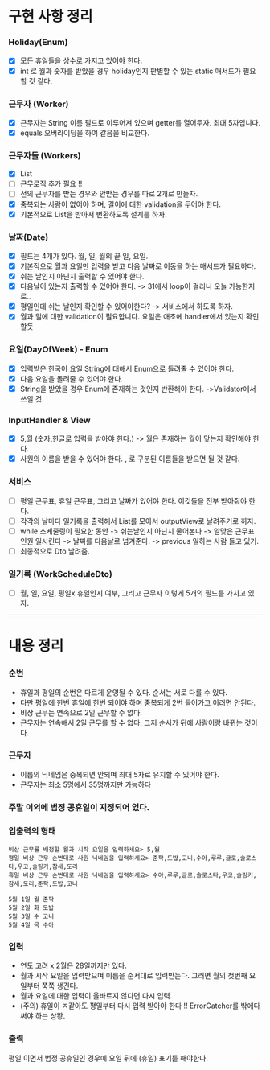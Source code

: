 # 구현 사항 정리

### Holiday(Enum)
-[x] 모든 휴일들을 상수로 가지고 있어야 한다.
-[x] int 로 월과 숫자를 받았을 경우 holiday인지 판별할 수 있는 static 매서드가 필요할 것 같다. 

### 근무자 (Worker)
-[x] 근무자는 String 이름 필드로 이루어져 있으며 getter를 열어두자. 최대 5자입니다.
-[x] equals 오버라이딩을 하여 같음을 비교한다.

### 근무자들 (Workers)
-[x] List<Worker>
-[ ] 근무로직 추가 필요 !!
-[ ] 전의 근무자를 받는 경우와 안받는 경우를 따로 2개로 만들자. 
-[x] 중복되는 사람이 없어야 하며, 길이에 대한 validation을 두어야 한다.
-[x] 기본적으로 List<String>을 받아서 변환하도록 설계를 하자.

### 날짜(Date)
-[x] 필드는 4개가 있다. 월, 일, 월의 끝 일, 요일.
-[x] 기본적으로 월과 요일만 입력을 받고 다음 날짜로 이동을 하는 매서드가 필요하다.
-[x] 쉬는 날인지 아닌지 출력할 수 있어야 한다.
-[x] 다음날이 있는지 출력할 수 있어야 한다. -> 31에서 loop이 걸리니 오늘 가능한지로..
-[x] 평일인데 쉬는 날인지 확인할 수 있어야한다? -> 서비스에서 하도록 하자.
-[x] 월과 일에 대한 validation이 필요합니다. 요일은 애초에 handler에서 있는지 확인할듯 

### 요일(DayOfWeek) - Enum
-[x] 입력받은 한국어 요일 String에 대해서 Enum으로 돌려줄 수 있어야 한다.
-[x] 다음 요일을 돌려줄 수 있어야 한다.
-[x] String을 받았을 경우 Enum에 존재하는 것인지 반환해야 한다. ->Validator에서 쓰일 것. 

### InputHandler & View
-[x] 5,월 (숫자,한글로 입력을 받아야 한다.) -> 월은 존재하는 월이 맞는지 확인해야 한다.
-[x] 사원의 이름을 받을 수 있어야 한다. , 로 구분된 이름들을 받으면 될 것 같다.

### 서비스
-[ ] 평일 근무표, 휴일 근무표, 그리고 날짜가 있어야 한다. 이것들을 전부 받아줘야 한다.
-[ ] 각각의 날마다 일기록을 출력해서 List<WorkScheduleDto>를 모아서 outputView로 날려주기로 하자.
-[ ] while 스케줄링이 필요한 동안 -> 쉬는날인지 아닌지 물어본다 -> 알맞은 근무표 인원 일시킨다 -> 날짜를 다음날로 넘겨준다. -> previous 일하는 사람 들고 있기.
-[ ] 최종적으로 Dto 날려줌. 

### 일기록 (WorkScheduleDto)
-[ ] 월, 일, 요일, 평일x 휴일인지 여부, 그리고 근무자 이렇게 5개의 필드를 가지고 있자.

---
# 내용 정리


### 순번
- 휴일과 평일의 순번은 다르게 운영될 수 있다. 순서는 서로 다를 수 있다.
- 다만 평일에 한번 휴일에 한번 되어야 하며 중복되게 2번 들어가고 이러면 안된다.
- 비상 근무는 연속으로 2일 근무할 수 없다.
- 근무자는 연속해서 2일 근무를 할 수 없다. 그저 순서가 뒤에 사람이랑 바뀌는 것이다.

### 근무자
- 이름의 닉네임은 중복되면 안되며 최대 5자로 유지할 수 있어야 한다.
- 근무자는 최소 5명에서 35명까지만 가능하다

### 주말 이외에 법정 공휴일이 지정되어 있다.

### 입출력의 형태
```
비상 근무를 배정할 월과 시작 요일을 입력하세요> 5,월
평일 비상 근무 순번대로 사원 닉네임을 입력하세요> 준팍,도밥,고니,수아,루루,글로,솔로스타,우코,슬링키,참새,도리
휴일 비상 근무 순번대로 사원 닉네임을 입력하세요> 수아,루루,글로,솔로스타,우코,슬링키,참새,도리,준팍,도밥,고니

5월 1일 월 준팍
5월 2일 화 도밥
5월 3일 수 고니
5월 4일 목 수아
```
### 입력
- 연도 고려 x 2월은 28일까지만 있다.
- 월과 시작 요일을 입력받으며 이름을 순서대로 입력받는다. 그러면 월의 첫번째 요일부터 쭉쭉 생긴다.
- 월과 요일에 대한 입력이 올바르지 않다면 다시 입력.
- (주의) 휴일이 ㅈ같아도 평일부터 다시 입력 받아야 한다 !! ErrorCatcher를 밖에다 써야 하는 상황.

### 출력
평일 이면서 법정 공휴일인 경우에 요일 뒤에 (휴일) 표기를 해야한다.
